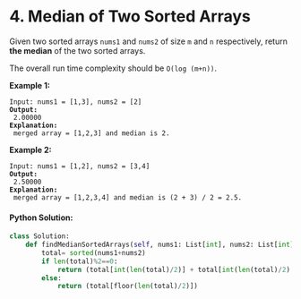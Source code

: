 # 4. Median of Two Sorted Arrays



Given two sorted arrays `nums1` and `nums2` of size `m` and `n` respectively, return **the median** of the two sorted arrays.

The overall run time complexity should be `O(log (m+n))`.

&#x20;

**Example 1:**

<pre><code>Input: nums1 = [1,3], nums2 = [2]
<strong>Output:
</strong> 2.00000
<strong>Explanation:
</strong> merged array = [1,2,3] and median is 2.</code></pre>

**Example 2:**

<pre><code>Input: nums1 = [1,2], nums2 = [3,4]
<strong>Output:
</strong> 2.50000
<strong>Explanation:
</strong> merged array = [1,2,3,4] and median is (2 + 3) / 2 = 2.5.</code></pre>

#### Python Solution:

```python
class Solution:
    def findMedianSortedArrays(self, nums1: List[int], nums2: List[int]) -> float:
        total= sorted(nums1+nums2)
        if len(total)%2==0:
            return (total[int(len(total)/2)] + total[int(len(total)/2) - 1])/2
        else:
            return (total[floor(len(total)/2)])
```

